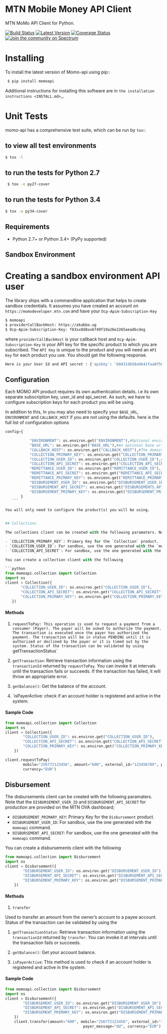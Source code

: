 # MTN Mobile Money API Client

MTN MoMo API Client for Python.

[![Build Status](https://travis-ci.com/sparkplug/momoapi-python.svg?branch=master)](https://travis-ci.com/sparkplug/momoapi-node)
[![Latest Version](https://img.shields.io/pypi/v/tox-travis.svg)](https://badge.fury.io/js/mtn-momo)
[![Coverage Status](https://coveralls.io/repos/github/sparkplug/momoapi-python/badge.svg?branch=master)](https://coveralls.io/github/sparkplug/momoapi-python?branch=master)
[![Join the community on Spectrum](https://withspectrum.github.io/badge/badge.svg)](https://spectrum.chat/momo-api-developers/)


# Installing


To install the latest version of Momo-api using pip::

```bash
 $ pip install momoapi

```

Additional instructions for installing this software are in `the installation instructions <INSTALL.md>`_.


# Unit Tests

momo-api has a comprehensive test suite, which can be run by ``tox``::

## to view all test environments

  ```bash
  $ tox -l  
  ``` 
  ## to run the tests for Python 2.7  

   ```bash
    $ tox -e py27-cover 

  ```

  ## to run the tests for Python 3.4

  ```bash
  $ tox -e py34-cover 
   ``` 
  


## Requirements

* Python 2.7+ or Python 3.4+ (PyPy supported)

## Sandbox Environment

# Creating a sandbox environment API user 

The library ships with a commandline application that helps to create sandbox credentials. It assumes you have created an account on `https://momodeveloper.mtn.com` and have your `Ocp-Apim-Subscription-Key`

```bash
$ momoapi
$ providerCallBackHost: https://akabbo.ug
$ Ocp-Apim-Subscription-Key: f83xx8d8xx6749f19a26e2265aeadbcdeg
```

where `providerCallBackHost` is your callback host and `Ocp-Apim-Subscription-Key` is your API key for the specific product to which you are subscribed. The `API Key` is unique to the product and you will need an `API Key` for each product you use. You should get the following response.

```bash
Here is your User Id and API secret : {'apiKey': 'b0431db58a9b41faa8f5860230xxxxxx', 'UserId': '053c6dea-dd68-xxxx-xxxx-c830dac9f401'}
```

## Configuration

Each MOMO API product requires its own authentication details. i.e its own separate subscription key, user_id and api_secret. As such, we have to configure subscription keys for each product you will be using. 

In addition to this, In you may also need to specify your `BASE_URL`, `ENVIRONMENT` and `CALLBACK_HOST` if you are not using the defaults.
here is the full list of configuration options

 ```python
 config={

            "ENVIRONMENT": os.environ.get("ENVIRONMENT"),#Optional enviroment, either "sandbox" or "production". Default is 'sandbox'
            "BASE_URL": os.environ.get("BASE_URL"),#An optional base url to the MTN Momo API. By default the staging base url will be used
            "CALLBACK_HOST": os.environ.get("CALLBACK_HOST"),#The domain where you webhooks urls are hosted.
            "COLLECTION_PRIMARY_KEY": os.environ.get("COLLECTION_PRIMARY_KEY"),# Primary Key for the `Collection` product.
            "COLLECTION_USER_ID": os.environ.get("COLLECTION_USER_ID"),# User id of the collection product
            "COLLECTION_API_SECRET": os.environ.get("COLLECTION_API_SECRET"),# API secret of the collection product 
            "REMITTANCE_USER_ID": os.environ.get("REMITTANCE_USER_ID"), # User id of the remittance product
            "REMITTANCE_API_SECRET": os.environ.get("REMITTANCE_API_SECRET"),# API secret of the remittance product 
            "REMITTANCE_PRIMARY_KEY": os.envieon.get("REMITTANCE_PRIMARY_KEY"), #Primary Key for the 'Remittance' product.
            "DISBURSEMENT_USER_ID": os.environ.get("DISBURSEMENT_USER_ID"), # User id of the disbursement product
            "DISBURSEMENT_API_SECRET": os.environ.get("DISBURSEMENTS_API_SECRET"),# API secret of the Disbursemnet product 
            "DISBURSEMENT_PRIMARY_KEY": os.environ.get("DISBURSEMENT_PRIMARY_KEY"), #Primary Key for the 'Disbursement' product.
        }
    ```

You will only need to configure the product(s) you will be using.


## Collections

The collections client can be created with the following paramaters. Note that the `COLLECTION_USER_ID` and `COLLECTION_API_SECRET` for production are provided on the MTN OVA dashboard;

- `COLLECTION_PRIMARY_KEY`: Primary Key for the `Collection` product.
- `COLLECTION_USER_ID`: For sandbox, use the one generated with the `momoapi` command.
- `COLLECTION_API_SECRET`: For sandbox, use the one generated with the `momoapi` command.

You can create a collection client with the following

```python
from momoapi.collection import Collection
import os
client = Collection({
        "COLLECTION_USER_ID": os.environ.get("COLLECTION_USER_ID"),
        "COLLECTION_API_SECRET": os.environ.get("COLLECTION_API_SECRET"),
        "COLLECTION_PRIMARY_KEY": os.environ.get("COLLECTION_PRIMARY_KEY"),
    })
```

#### Methods

1. `requestToPay: This operation is used to request a payment from a consumer (Payer). The payer will be asked to authorize the payment. The transaction is executed once the payer has authorized the payment. The transaction will be in status PENDING until it is authorized or declined by the payer or it is timed out by the system. Status of the transaction can be validated by using `getTransactionStatus`

2. `getTransaction`: Retrieve transaction information using the `transactionId` returned by `requestToPay`. You can invoke it at intervals until the transaction fails or succeeds. If the transaction has failed, it will throw an appropriate error. 

3. `getBalance()`: Get the balance of the account.

4. `isPayerActive: check if an account holder is registered and active in the system.

#### Sample Code

```python
from momoapi.collection import Collection
import os
client = Collection({
        "COLLECTION_USER_ID": os.environ.get("COLLECTION_USER_ID"),
        "COLLECTION_API_SECRET": os.environ.get("COLLECTION_API_SECRET"),
        "COLLECTION_PRIMARY_KEY": os.environ.get("COLLECTION_PRIMARY_KEY"),
    })

client.requestToPay(
        mobile="256772123456", amount="600", external_id="123456789", payee_note="dd", payer_message="dd",
        currency="EUR")
```

## Disbursement

The disbursements client can be created with the following paramaters. Note that the `DISBURSEMENT_USER_ID` and `DISBURSEMENT_API_SECRET` for production are provided on the MTN OVA dashboard;

- `DISBURSEMENT_PRIMARY_KEY`: Primary Key for the `Disbursement` product.
- `DISBURSEMENT_USER_ID`: For sandbox, use the one generated with the `momoapi` command.
- `DISBURSEMENT_API_SECRET`: For sandbox, use the one generated with the `momoapi` command.

You can create a disbursements client with the following

```python
from momoapi.collection import Disbursement
import os
client = Disbursement({
        "DISBURSEMENT_USER_ID": os.environ.get("DISBURSEMENT_USER_ID"),
        "DISBURSEMENT_API_SECRET": os.environ.get("DISBURSEMENT_API_SECRET"),
        "DISBURSEMENT_PRIMARY_KEY": os.environ.get("DISBURSEMENT_PRIMARY_KEY"),
    })
```

#### Methods

1. `transfer`

Used to transfer an amount from the owner’s account to a payee account. Status of the transaction can be validated by using the

1. `getTransactionStatus`: Retrieve transaction information using the `transactionId` returned by `transfer`. You can invoke it at intervals until the transaction fails or succeeds.

2. `getBalance()`: Get your account balance.

3. `isPayerActive`: This method is used to check if an account holder is registered and active in the system.

#### Sample Code

```python
from momoapi.collection import Disbursement
import os
client = Disbursement({
        "DISBURSEMENT_USER_ID": os.environ.get("DISBURSEMENT_USER_ID"),
        "DISBURSEMENT_API_SECRET": os.environ.get("DISBURSEMENT_API_SECRET"),
        "DISBURSEMENT_PRIMARY_KEY": os.environ.get("DISBURSEMENT_PRIMARY_KEY"),
    })
    client.transfer(amount="600", mobile="256772123456", external_id="123456789", payee_note="dd",
                                   payer_message="dd", currency="EUR")
```




